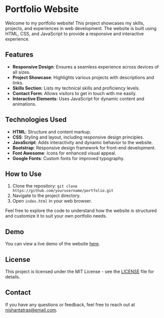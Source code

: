# Portfolio Website

Welcome to my portfolio website! This project showcases my skills, projects, and experiences in web development. The website is built using HTML, CSS, and JavaScript to provide a responsive and interactive experience.

## Features

- **Responsive Design**: Ensures a seamless experience across devices of all sizes.
- **Project Showcase**: Highlights various projects with descriptions and links.
- **Skills Section**: Lists my technical skills and proficiency levels.
- **Contact Form**: Allows visitors to get in touch with me easily.
- **Interactive Elements**: Uses JavaScript for dynamic content and animations.

## Technologies Used

- **HTML**: Structure and content markup.
- **CSS**: Styling and layout, including responsive design principles.
- **JavaScript**: Adds interactivity and dynamic behavior to the website.
- **Bootstrap**: Responsive design framework for front-end development.
- **Font Awesome**: Icons for enhanced visual appeal.
- **Google Fonts**: Custom fonts for improved typography.

## How to Use

1. Clone the repository: `git clone https://github.com/yourusername/portfolio.git`
2. Navigate to the project directory.
3. Open `index.html` in your web browser.

Feel free to explore the code to understand how the website is structured and customize it to suit your own portfolio needs.

## Demo

You can view a live demo of the website [here](http://www.yourportfolio.com).

## License

This project is licensed under the MIT License - see the [LICENSE](./LICENSE) file for details.

## Contact

If you have any questions or feedback, feel free to reach out at [nishantatras@email.com](mailto:your@email.com).
